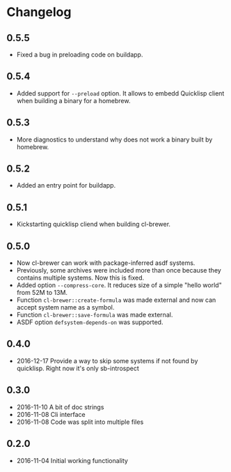 # Changelog

## 0.5.5

* Fixed a bug in preloading code on buildapp.

## 0.5.4

* Added support for ``--preload`` option.
  It allows to embedd Quicklisp client when building a binary for a homebrew.

## 0.5.3

* More diagnostics to understand why does not work a binary built by homebrew.

## 0.5.2

* Added an entry point for buildapp.

## 0.5.1

* Kickstarting quicklisp cliend when building cl-brewer.

## 0.5.0

* Now cl-brewer can work with package-inferred asdf systems.
* Previously, some archives were included more than once because
  they contains multiple systems. Now this is fixed.
* Added option `--compress-core`. It reduces size of a simple
  "hello world" from 52M to 13M.
* Function `cl-brewer::create-formula` was made external and now
  can accept system name as a symbol.
* Function `cl-brewer::save-formula` was made external.
* ASDF option `defsystem-depends-on` was supported.

## 0.4.0

* 2016-12-17 Provide a way to skip some systems if not found by quicklisp. Right now it's only sb-introspect

## 0.3.0

* 2016-11-10 A bit of doc strings
* 2016-11-08 Cli interface
* 2016-11-08 Code was split into multiple files

## 0.2.0

* 2016-11-04 Initial working functionality
